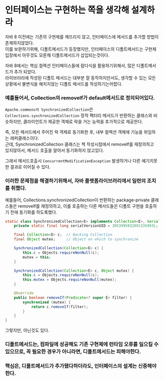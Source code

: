 # 인터페이스는 구현하는 쪽을 생각해 설계하라

자바 8 이전에는 기존의 구현체를 깨뜨리지 않고, 인터페이스에 메서드를 추가할 방법이 존재하지않았다.  
이를 보완하기위해, 디폴트메서드가 등장했지만, 인터페이스의 디폴트메서드는 구현체입장에서 아무것도 모른채 디폴트메서드가 삽입되는것이다.  

자바 8에서는 핵심 컬렉션 인터페이스들에 람다식을 활용하기위해서, 많은 디폴트메서드가 추가 되었다.  
라이브러리에 작성된 디폴트 메서드는 대부분 잘 동작하지만서도, 생각할 수 있는 모든상황에서 불변식을 해치지않는 디폴트 메서드를 작성하기는어렵다.

### 예를들어서, Collection의 removeIf가 default메서드로 정의되어있다.
`Apache.commons의 SynchronizedCollection`은 `Collections.synchronizedCollection` 정적 팩터리 메서드가 반환하는 클래스와 비슷하지만, 클라이언트가 제공한 객체로 락을 거는 능력을 추가적으로 제공한다.  

즉, 모든 메서드에서 주어진 락 객체로 동기화한 후, 내부 컬렉션 객체에 기능을 위임하는 래퍼클래스이다.  
근데, SynchronizedCollection 클래스는 책 작성시점에서 removeIf를 재정의하고 있지않아서, 메서드 호출을 알아서 동기화하지 않고있다.  

그래서 메서드호출시 `ConcurrentModificationException` 발생하거나 다른 예기치못한 결과로 이어질 수 있다.

### 이러한 문제점을 해결하기위해서, 자바 플랫폼라이브러리에서 일련의 조치를 취했다.
예를들어, Collections.synchronizedCollection이 반환하는 package-private 클래스들은 removeIf를 재정의하고, 이를 호출하는 다른 메서드들은 디폴트 구현을 호출하기 전에 동기화를 하도록했다.

```java
static class SynchronizedCollection<E> implements Collection<E>, Serializable {
    private static final long serialVersionUID = 3053995032091335093L;

    final Collection<E> c;  // Backing Collection
    final Object mutex;     // Object on which to synchronize

    SynchronizedCollection(Collection<E> c) {
        this.c = Objects.requireNonNull(c);
        mutex = this;
    }

    SynchronizedCollection(Collection<E> c, Object mutex) {
        this.c = Objects.requireNonNull(c);
        this.mutex = Objects.requireNonNull(mutex);
    }

    @Override
    public boolean removeIf(Predicate<? super E> filter) {
        synchronized (mutex) {
            return c.removeIf(filter);
        }
    }
}
```

그렇지만, 아닌것도 있다.

### 디폴트메서드는, 컴파일에 성공해도 기존 구현체에 런타임 오류를 일으킬 수 있으므로, 꼭 필요한 경우가 아니라면, 디폴트메서드는 피해야한다.

### 핵심은, 디폴트메서드가 추가됐다하더라도, 인터페이스의 설계는 신중해야한다.

